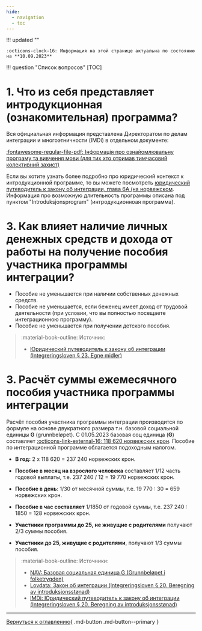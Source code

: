 ```yaml
---
hide:
  - navigation
  - toc
---
```

!!! updated ""

    :octicons-clock-16: Информация на этой странице актуальна по состоянию на **10.09.2023**

!!! question "Cписок вопросов"
    [TOC]

# 1. Что из себя представляет интродукционная (ознакомительная) программа? 
Вся официальная информация представлена Директоратом по делам интеграции и многоэтничности (IMDi) в отдельном документе:

[:fontawesome-regular-file-pdf: Інформація про ознайомлювальну програму та вивчення мови (для тих хто отримав тимчасовий колективний захист)](https://www.imdi.no/contentassets/01a5d4b027b74dc0abee4fbdb8f0d3b7/ukrainsk---informasjon-om-introduksjonsprogram-og-sprakopplaring-for-deg-med-midlertidig-kollektiv-beskyttelse.pdf)

Если вы хотите узнать более подробно про юридический контекст к интродукционной программе, то вы можете посмотреть [юридический путеводитель к закону об интеграции, глава 6А (на норвежском](https://www.imdi.no/kvalifisering/regelverk/juridisk-veileder-til-integreringslovens-midlertidige-kapittel-6a/). Информация про возможную длительность программы описана под пунктом "Introduksjonsprogram" (интродукционноая программа).


# 3. Как влияет наличие личных денежных средств и дохода от работы на получение пособия участника программы интеграции?

- Пособие не уменьшается при наличии собственных денежных средств.
- Пособие не уменьшается, если беженец имеет доход от трудовой деятельности (при условии, что вы полностью посещаете интеграционною программу).
- Пособие не уменьшается при получении детского пособия.

> :material-book-outline: Источник:
> 
> - [Юридический путеводитель к закону об интеграции (Integreringsloven § 23. Egne midler)](https://www.imdi.no/kvalifisering/regelverk/juridisk-veileder-til-integreringsloven/kapittel-5-introduksjonsstonad/)


# 3. Расчёт суммы ежемесячного пособия участника программы интеграции
Расчёт пособия участника программы интеграции производится по формуле на основе двукратного размера т.н. базовой социальной единицы **G** (grunnbeløpet). C 01.05.2023 базовая соц единица (**G**) составляет [:octicons-link-external-16: 118 620 норвежских крон](https://www.nav.no/grunnbelopet). Пособие по интеграционной программе облагается подоходным налогом.


- **В год:** 2 х 118 620 = 237 240 норвежских крон. 

- **Пособие в месяц на взрослого человека** составляет 1/12 часть годовой выплаты, т.е. 237 240 / 12 = 19 770 норвежских крон.

- **Пособие в день**: 1/30 от месячной суммы, т.е. 19 770 : 30 = 659 норвежских крон.

- **Пособие в час составляет** 1/1850 от годовой суммы, т.е. 237 240 : 1850 = 128 норвежских крон.

- **Участники программы до 25, не живущие с родителями** получают 2/3 суммы пособия.

- **Участники до 25, живущие с родителями**, получают 1/3 суммы пособия.

> :material-book-outline: Источники: 
>
> - [NAV: Базовая социальная единица G (Grunnbeløpet i folketrygden)](https://www.nav.no/grunnbelopet)
> - [Lovdata: Закон об интеграции (Integreringsloven § 20. Beregning av introduksjonsstønad)](https://lovdata.no/lov/2020-11-06-127/§20)
> - [IMDi: Юридический путеводитель к закону об интеграции (Integreringsloven § 20. Beregning av introduksjonsstønad)](https://www.imdi.no/kvalifisering/regelverk/juridisk-veileder-til-integreringsloven/kapittel-5-introduksjonsstonad/)


---

[Вернуться к оглавлению](index.md){ .md-button .md-button--primary }
